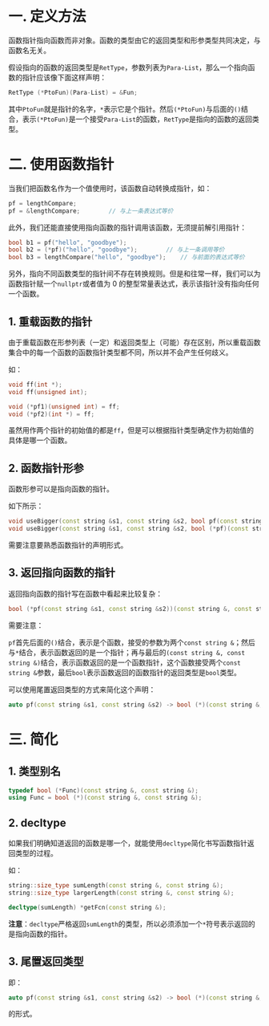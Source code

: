 # 一. 定义方法

函数指针指向函数而非对象。函数的类型由它的返回类型和形参类型共同决定，与函数名无关。

假设指向的函数的返回类型是`RetType`，参数列表为`Para-List`，那么一个指向函数的指针应该像下面这样声明：

```c++
RetType (*PtoFun)(Para-List) = &Fun;
```

其中`PtoFun`就是指针的名字，`*`表示它是个指针。然后`(*PtoFun)`与后面的`()`结合，表示`(*PtoFun)`是一个接受`Para-List`的函数，`RetType`是指向的函数的返回类型。



# 二. 使用函数指针

当我们把函数名作为一个值使用时，该函数自动转换成指针，如：

```c++
pf = lengthCompare;
pf = &lengthCompare;		// 与上一条表达式等价
```

此外，我们还能直接使用指向函数的指针调用该函数，无须提前解引用指针：

```c++
bool b1 = pf("hello", "goodbye");
bool b2 = (*pf)("hello", "goodbye");		// 与上一条调用等价
bool b3 = lengthCompare("hello", "goodbye");	// 与前面的表达式等价
```

另外，指向不同函数类型的指针间不存在转换规则。但是和往常一样，我们可以为函数指针赋一个`nullptr`或者值为 0 的整型常量表达式，表示该指针没有指向任何一个函数。

## 1. 重载函数的指针

由于重载函数在形参列表（一定）和返回类型上（可能）存在区别，所以重载函数集合中的每一个函数的函数指针类型都不同，所以并不会产生任何歧义。

如：

```c++
void ff(int *);
void ff(unsigned int);

void (*pf1)(unsigned int) = ff;
void (*pf2)(int *) = ff;
```

虽然用作两个指针的初始值的都是`ff`，但是可以根据指针类型确定作为初始值的具体是哪一个函数。



## 2. 函数指针形参

函数形参可以是指向函数的指针。

如下所示：

```c++
void useBigger(const string &s1, const string &s2, bool pf(const string &, const string &));
void useBigger(const string &s1, const string &s2, bool (*pf)(const string &, const string &));		// 与上一条声明等价
```

需要注意要熟悉函数指针的声明形式。



## 3. 返回指向函数的指针

返回指向函数的指针写在函数中看起来比较复杂：

```c++
bool (*pf(const string &s1, const string &s2))(const string &, const string &);
```

需要注意：

`pf`首先后面的`()`结合，表示是个函数，接受的参数为两个`const string &`；然后与`*`结合，表示函数返回的是一个指针；再与最后的`(const string &, const string &)`结合，表示函数返回的是一个函数指针，这个函数接受两个`const string &`参数，最后`bool`表示函数返回的函数指针的返回类型是`bool`类型。

可以使用尾置返回类型的方式来简化这个声明：

```c++
auto pf(const string &s1, const string &s2) -> bool (*)(const string &, const string &);
```



# 三. 简化

## 1. 类型别名

```c++
typedef bool (*Func)(const string &, const string &);
using Func = bool (*)(const string &, const string &);
```



## 2. decltype

如果我们明确知道返回的函数是哪一个，就能使用`decltype`简化书写函数指针返回类型的过程。

如：

```c++
string::size_type sumLength(const string &, const string &);
string::size_type largerLength(const string &, const string &);

decltype(sumLength) *getFcn(const string &);
```

**注意**：`decltype`严格返回`sumLength`的类型，所以必须添加一个`*`符号表示返回的是指向函数的指针。



## 3. 尾置返回类型

即：

```c++
auto pf(const string &s1, const string &s2) -> bool (*)(const string &, const string &);
```

的形式。